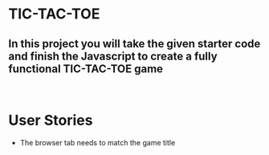 # TIC-TAC-TOE

## In this project you will take the given starter code and finish the Javascript to create a fully functional TIC-TAC-TOE game
<br>

# User Stories

- The browser tab needs to match the game title

